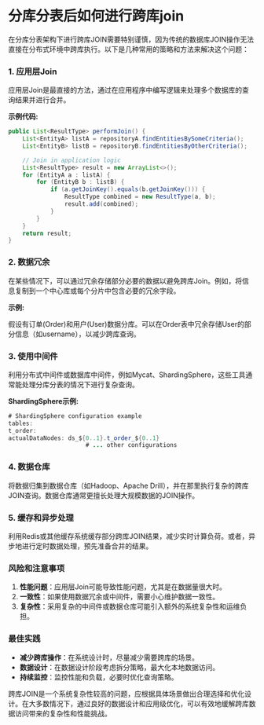 # 分库分表后如何进行跨库join

在分库分表架构下进行跨库JOIN需要特别谨慎，因为传统的数据库JOIN操作无法直接在分布式环境中跨库执行。以下是几种常用的策略和方法来解决这个问题：

### 1. 应用层Join

应用层Join是最直接的方法，通过在应用程序中编写逻辑来处理多个数据库的查询结果并进行合并。

**示例代码:**

```java
public List<ResultType> performJoin() {  
    List<EntityA> listA = repositoryA.findEntitiesBySomeCriteria();  
    List<EntityB> listB = repositoryB.findEntitiesByOtherCriteria();  

    // Join in application logic  
    List<ResultType> result = new ArrayList<>();  
    for (EntityA a : listA) {  
        for (EntityB b : listB) {  
            if (a.getJoinKey().equals(b.getJoinKey())) {  
                ResultType combined = new ResultType(a, b);  
                result.add(combined);  
            }  
        }  
    }  
    return result;  
}
```

### 2. 数据冗余

在某些情况下，可以通过冗余存储部分必要的数据以避免跨库Join。例如，将信息复制到一个中心库或每个分片中包含必要的冗余字段。

**示例:**

假设有订单(Order)和用户(User)数据分库。可以在Order表中冗余存储User的部分信息（如username），以减少跨库查询。

### 3. 使用中间件

利用分布式中间件或数据库中间件，例如Mycat、ShardingSphere，这些工具通常能处理分库分表的情况下进行复杂查询。

**ShardingSphere示例:**

```java
# ShardingSphere configuration example  
tables:  
t_order:  
actualDataNodes: ds_${0..1}.t_order_${0..1}  
                      # ... other configurations
```

### 4. 数据仓库

将数据归集到数据仓库（如Hadoop、Apache Drill），并在那里执行复杂的跨库JOIN查询。数据仓库通常更擅长处理大规模数据的JOIN操作。

### 5. 缓存和异步处理

利用Redis或其他缓存系统缓存部分跨库JOIN结果，减少实时计算负荷。或者，异步地进行定时数据处理，预先准备合并的结果。

### 风险和注意事项

1. **性能问题**：应用层Join可能导致性能问题，尤其是在数据量很大时。
2. **一致性**：如果使用数据冗余或中间件，需要小心维护数据一致性。
3. **复杂性**：采用复杂的中间件或数据仓库可能引入额外的系统复杂性和运维负担。

### 最佳实践

+ **减少跨库操作**：在系统设计时，尽量减少需要跨库的场景。
+ **数据设计**：在数据设计阶段考虑拆分策略，最大化本地数据访问。
+ **持续监控**：监控性能和负载，必要时优化查询策略。

跨库JOIN是一个系统复杂性较高的问题，应根据具体场景做出合理选择和优化设计。在大多数情况下，通过良好的数据设计和应用级优化，可以有效地缓解跨库数据访问带来的复杂性和性能挑战。
